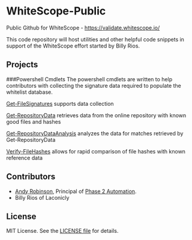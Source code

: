 WhiteScope-Public
=================

Public Github for WhiteScope - https://validate.whitescope.io/

This code repository will host utilities and other helpful code snippets in support of the WhiteScope effort started by Billy Rios.

## Projects

###Powershell Cmdlets
The powershell cmdlets are written to help contributors with collecting the signature data required to populate the whitelist database.

[Get-FileSignatures](/PS1/Get-FileSignatures.ps1) supports data collection

[Get-RepositoryData](/PS1/Get-RepositoryData.ps1) retrieves data from the online repository with known good files and hashes

[Get-RepositoryDataAnalysis](/PS1/Get-RepositoryDataAnalysis.ps1) analyzes the data for matches retrieved by Get-RepositoryData

[Verify-FileHashes](/PS1/Verify-FileHashes.ps1) allows for rapid comparison of file hashes with known reference data


## Contributors

* [Andy Robinson](mailto:andy@phase2automation.com), Principal of [Phase 2 Automation](http://phase2automation.com).
* Billy Rios of Laconicly

## License

MIT License. See the [LICENSE file](/LICENSE) for details.
